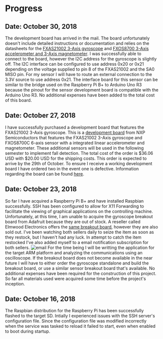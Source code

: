 # Progress
## Date: October 30, 2018
The development board has arrived in the mail. The board unfortunately doesn't include detailed instructions or documentation and relies on the datasheets for the [FXAS21002 3-Axis gyroscope](https://cache.freescale.com/files/sensors/doc/data_sheet/FXAS21002.pdf) and [FXOS8700 3-Axis accelerometer and 3-Axis magnetometer](https://www.nxp.com/applications/solutions/internet-of-things/smart-things/healthcare/hearing-aids/digital-motion-sensor-3d-accelerometer-2g-4g-8g-plus-3d-magnetometer:FXOS8700CQ). I was successfully able to connect to the board, however the I2C address for the gyroscope is slightly off. The I2C interface can be configured to use address 0x20 or 0x21 depending on the voltage supplied to pin 8 of the FXAS21002 and the SA0 MISO pin. For my sensor I will have to route an external connection to the 3.3V source to use address 0x21. The interface board for this sensor can be similar to the bridge used on the Raspberry Pi B+ to Arduino Uno R3 because the pinout for the sensor development board is compatible with the Arduino Uno R3. No additional expenses have been added to the total cost of this board.

## Date: October 27, 2018
I have successfully purchased a development board that features the FXAS21002 3-Axis gyroscope. This is a [development board](https://www.digikey.com/products/en?keywords=FRDM-STBC-AGM01) from NXP Semiconductors that features the FXAS21002 3-Axis gyroscope and FXOS8700C 6-axis sensor with a integrated linear accelerometer and magnetometer. These additional sensors will be used in the following semester to implement fall detection. The total cost of the order is $36.06 USD with $20.00 USD for the shipping costs. This order is expected to arrive by the 29th of October. To ensure I receive a working development board I have ordered two in the event one is defective. Information regarding the board can be found [here](http://cache.freescale.com/files/sensors/doc/support_info/FRDM-STBC-AGM01-QRC.pdf).

## Date: October 23, 2018
So far I have acquired a Raspberry Pi B+ and have installed Raspbian successfully. SSH has been configured to allow for X11 Forwarding to facilitate the viewing of graphical applications on the controlling machine. Unfortunately, at this time, I am unable to acquire the gyroscope breakout board from Adafruit because they are out of stock. A reseller called Elmwood Electronics offers the [same breakout board](https://elmwoodelectronics.ca/products/adafruit-precision-nxp-9-dof-breakout-board-fxos8700-fxas21002), however they are also sold out. I've been watching both sellers daily to seize the item as soon as they restock, but I haven't had any luck. In attempt to catch the item restocked I've also added myself to a email notification subscription for both sellers.
![email](https://user-images.githubusercontent.com/43853823/47387152-0c3a8880-d6fe-11e8-9f10-8310a742f904.png)
For the time being I will be writting the application for the target ARM platform and analyzing the communications using an oscilloscope. If the breakout board does not become available in the near future I will have to either order the gyroscope standalone and build the breakout board, or use a similar sensor breakout board that's available.
No additional expenses have been required for the construction of this project. So far all materials used were acquired some time before the project's inception.

## Date: October 16, 2018
The Raspbian distribution for the Raspberry Pi has been successfully flashed to the target SD. Intially I experienced issues with the SSH server's configuration file. Since the configuration file was modified incorrectly when the service was tasked to reload it failed to start, even when enabled to boot during startup.
